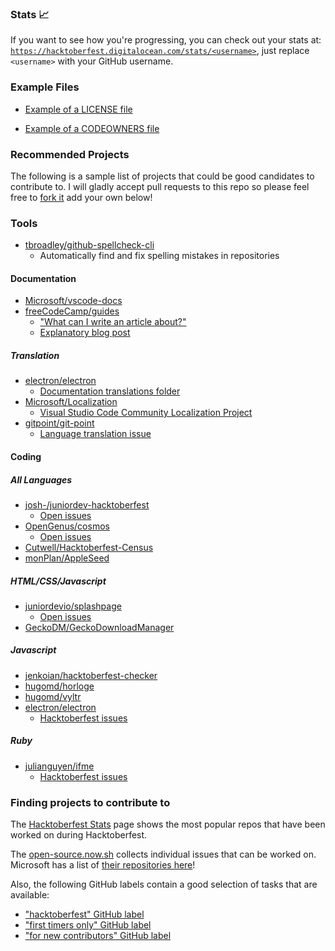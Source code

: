 ### Stats 📈

If you want to see how you're progressing, you can check out your stats at: [`https://hacktoberfest.digitalocean.com/stats/<username>`](https://hacktoberfest.digitalocean.com/stats/), just replace `<username>` with your GitHub username.

### Example Files

- [Example of a LICENSE file](.github/LICENSE)

- [Example of a CODEOWNERS file](CODEOWNERS)

### Recommended Projects

The following is a sample list of projects that could be good candidates to contribute to. I will gladly accept pull requests to this repo so please feel free to [fork it](https://github.com/josh-/juniordev-hacktoberfest/fork) add your own below!

### Tools

- [tbroadley/github-spellcheck-cli](https://github.com/tbroadley/github-spellcheck-cli)
    - Automatically find and fix spelling mistakes in repositories

#### Documentation

- [Microsoft/vscode-docs](http://github.com/Microsoft/vscode-docs)
- [freeCodeCamp/guides](https://github.com/freeCodeCamp/guides)
    - ["What can I write an article about?"](https://github.com/freeCodeCamp/guides#what-can-i-write-an-article-about)
    - [Explanatory blog post](https://medium.freecodecamp.org/i-just-got-my-free-hacktoberfest-shirt-heres-a-quick-way-you-can-get-yours-fa78d6e24307)

##### Translation

- [electron/electron](https://github.com/electron/electron)
    - [Documentation translations folder](https://github.com/electron/electron/tree/master/docs-translations)
- [Microsoft/Localization](https://github.com/Microsoft/Localization)
    - [Visual Studio Code Community Localization Project](https://github.com/Microsoft/Localization/wiki/Visual-Studio-Code-Community-Localization-Project)
- [gitpoint/git-point](https://github.com/gitpoint/git-point)
    - [Language translation issue](https://github.com/gitpoint/git-point/issues/439)

#### Coding

##### All Languages

- [josh-/juniordev-hacktoberfest](https://github.com/josh-/juniordev-hacktoberfest/)
    - [Open issues](https://github.com/josh-/juniordev-hacktoberfest/issues)
- [OpenGenus/cosmos](https://github.com/OpenGenus/cosmos/issues)
    - [Open issues](https://github.com/OpenGenus/cosmos/issues)
- [Cutwell/Hacktoberfest-Census](https://github.com/Cutwell/Hacktoberfest-Census/)
- [monPlan/AppleSeed](https://github.com/monPlan/AppleSeed/issues) 

##### HTML/CSS/Javascript

- [juniordevio/splashpage](https://github.com/juniordevio/splashpage)
    - [Open issues](https://github.com/juniordevio/splashpage/issues)
- [GeckoDM/GeckoDownloadManager](https://github.com/GeckoDM/GeckoDownloadManager)

##### Javascript

- [jenkoian/hacktoberfest-checker](https://github.com/jenkoian/hacktoberfest-checker/issues)
- [hugomd/horloge](https://github.com/hugomd/horloge/issues)
- [hugomd/vyltr](https://github.com/hugomd/vyltr/issues)
- [electron/electron](https://github.com/electron/electron)
    - [Hacktoberfest issues](https://github.com/electron/electron/issues?q=is%3Aopen+is%3Aissue+label%3A%22good+first+issue%22)

##### Ruby

- [julianguyen/ifme](https://github.com/julianguyen/ifme/)
    - [Hacktoberfest issues](https://github.com/julianguyen/ifme/labels/hacktoberfest)

### Finding projects to contribute to

The [Hacktoberfest Stats](https://hacktoberfest.digitalocean.com/stats/) page shows the most popular repos that have been worked on during Hacktoberfest.

The [open-source.now.sh](https://open-source.now.sh) collects individual issues that can be worked on.
Microsoft has a list of [their repositories here](https://opensource.microsoft.com/?page_number=2&tag=&sort=Awesomeness&keyword=)!

Also, the following GitHub labels contain a good selection of tasks that are available:

- ["hacktoberfest" GitHub label](https://github.com/search?q=label:hacktoberfest+state:open+type:issue)
- ["first timers only" GitHub label](https://github.com/search?q=label%3Afirst-timers-only+state%3Aopen+type%3Aissue)
- ["for new contributors" GitHub label](https://github.com/search?q=label%3Afor-new-contributors+state%3Aopen+type%3Aissue)
